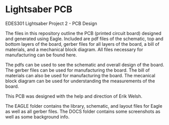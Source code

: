 # Lightsaber PCB
EDES301 Lightsaber Project 2 - PCB Design

The files in this repository outline the PCB (printed circuit board) designed and generated using Eagle. Included are pdf files of the schematic, top and bottom layers of the board, gerber files for all layers of the board, a bill of materials, and a mechanical block diagram. All files necessary for manufacturing can be found here.

The pdfs can be used to see the schematic and overall design of the board.
The gerber files can be used for manufacturing the board.
The bill of materials can also be used for manufacturing the board.
The mecanical block diagram can be used for understanding the measurements of the board.

This PCB was designed with the help and direction of Erik Welsh.

The EAGLE folder contains the library, schematic, and layout files for Eagle as well as all gerber files. The DOCS folder contains some screenshots as well as some background info.
